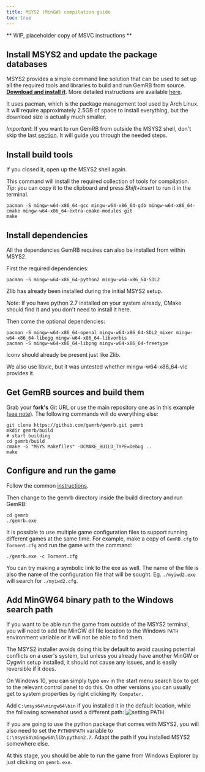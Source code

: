 ```yaml
---
title: MSYS2 (MinGW) compilation guide
toc: true
---
```


** WIP, placeholder copy of MSVC instructions **

## Install MSYS2 and update the package databases

MSYS2 provides a simple command line solution that can be used to set up all the required
tools and libraries to build and run GemRB from source.
[**Download and install it**](https://www.msys2.org/). More detailed instructions are
available [here](https://www.msys2.org/wiki/MSYS2-installation/).

It uses pacman, which is the package management tool used by Arch Linux. It will require
approximately 2.5GB of space to install everything, but the download size is actually
much smaller.

*Important*: If you want to run GemRB from outside the MSYS2 shell, don't skip the last
[section](#). It will guide you through the needed steps.


## Install build tools

If you closed it, open up the MSYS2 shell again.

This command will install the required collection of tools for compilation. *Tip*: you
can copy it to the clipboard and press *Shift+Insert* to run it in the terminal.

```
pacman -S mingw-w64-x86_64-gcc mingw-w64-x86_64-gdb mingw-w64-x86_64-cmake mingw-w64-x86_64-extra-cmake-modules git
make
```


## Install dependencies

All the dependencies GemRB requires can also be installed from within MSYS2. 

First the required dependencies:
```
pacman -S mingw-w64-x86_64-python2 mingw-w64-x86_64-SDL2
```
Zlib has already been installed during the initial MSYS2 setup.

*Note*: If you have python 2.7 installed on your system already, CMake should find it
and you don't need to install it here.

Then come the optional dependencies:
```
pacman -S mingw-w64-x86_64-openal mingw-w64-x86_64-SDL2_mixer mingw-w64-x86_64-libogg mingw-w64-x86_64-libvorbis
pacman -S mingw-w64-x86_64-libpng mingw-w64-x86_64-freetype
```
Iconv should already be present just like Zlib. 

We also use libvlc, but it was untested whether mingw-w64-x86_64-vlc provides it.


## Get GemRB sources and build them

Grab your **fork's** Git URL or use the main repository one as in this example
([see note](https://gemrb.github.io/Dev-docs.html#getting-the-code)). The
following commands will do everything else:

```
git clone https://github.com/gemrb/gemrb.git gemrb
mkdir gemrb/build
# start building
cd gemrb/build
cmake -G "MSYS Makefiles" -DCMAKE_BUILD_TYPE=Debug ..
make
```


## Configure and run the game

Follow the common [instructions](https://gemrb.github.io/Install.html#configure-gemrb).

Then change to the gemrb directory inside the build directory and run GemRB:
```
cd gemrb
./gemrb.exe
```

It is possible to use multiple game configuration files to support running different
games at the same time. For example, make a copy of `GemRB.cfg` to `Torment.cfg`
and run the game with the command:

`./gemrb.exe -c Torment.cfg`

You can try making a symbolic link to the exe as well. The name of the file is also
the name of the configuration file that will be sought. Eg. `./myiwd2.exe` will
search for `./myiwd2.cfg`.


## Add MinGW64 binary path to the Windows search path

If you want to be able run the game from outside of the MSYS2 terminal, you will
need to add the MinGW dll file location to the Windows `PATH` environment variable
or it will not be able to find them. 

The MSYS2 installer avoids doing this by default to avoid causing potential
conflicts on a user's system, but unless you already have another MinGW or Cygwin
setup installed, it should not cause any issues, and is easily reversible if it
does.

On Windows 10, you can simply type `env` in the start menu search box to get to
the relevant control panel to do this. On other versions you can usually get to
system properties by right clicking `My Computer`.
 
Add `C:\msys64\mingw64\bin` if you installed it in the default location, while
the following screenshot used a different path:
![setting PATH]()

If you are going to use the python package that comes with MSYS2, you will also
need to set the `PYTHONPATH` variable to `C:\msys64\mingw64\lib\python2.7`.
Adapt the path if you installed MSYS2 somewhere else.

At this stage, you should be able to run the game from Windows Explorer
by just clicking on `gemrb.exe`.

